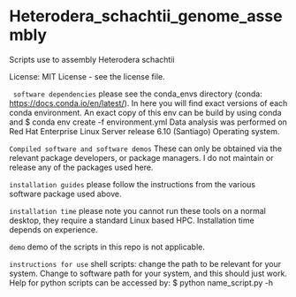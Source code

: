 # Heterodera_schachtii_genome_assembly
Scripts use to assembly Heterodera schachtii

  License: MIT License - see the license file. 

`` software dependencies``
please see the conda_envs directory (conda: https://docs.conda.io/en/latest/). 
In here you will find exact versions of each 
 conda environment. 
An exact copy of this env can be build by using conda and $ conda env create -f environment.yml
Data analysis was performed on Red Hat Enterprise Linux Server release 6.10 (Santiago) Operating system. 



``Compiled software and software demos`` These can only be obtained via the relevant package developers, 
or package managers. I do not maintain or release any of the packages used here. 

``installation guides`` please follow the instructions from the various software package used above. 

``installation time`` please note you cannot run these tools on a normal desktop, they require a standard Linux based
HPC. Installation time depends on experience. 

``demo`` demo of the scripts in this repo is not applicable. 

``instructions for use`` shell scripts: change the path to be relevant for your system. Change to software path for your system,
and this should just work. Help for python scripts can be accessed by: $ python name_script.py -h
